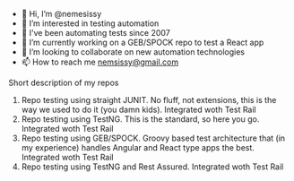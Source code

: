 - 👋 Hi, I’m @nemesissy
- 👀 I’m interested in testing automation
- 🌱 I've been automating tests since 2007
- 🌱 I’m currently working on a GEB/SPOCK repo to test a React app
- 💞️ I’m looking to collaborate on new automation technologies
- 📫 How to reach me nemsissy@gmail.com

Short description of my repos

1) Repo testing <TBD> using straight JUNIT. No fluff, not extensions, this is the way we used to do it (you damn kids). Integrated woth Test Rail
2) Repo testing <TBD> using TestNG. This is the standard, so here you go. Integrated woth Test Rail
3) Repo testing <TBD> using GEB/SPOCK. Groovy based test architecture that (in my experience) handles Angular and React type apps the best. Integrated woth Test Rail
4) Repo testing <TBD> using TestNG and Rest Assured. Integrated woth Test Rail

<!---
nemesissy/nemesissy is a ✨ special ✨ repository because its `README.md` (this file) appears on your GitHub profile.
You can click the Preview link to take a look at your changes.
--->
